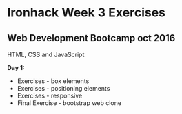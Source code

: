 # Ironhack Week 3 Exercises

## Web Development Bootcamp oct 2016

HTML, CSS and JavaScript

**Day 1:**
- Exercises - box elements
- Exercises - positioning elements
- Exercises - responsive
- Final Exercise - bootstrap web clone